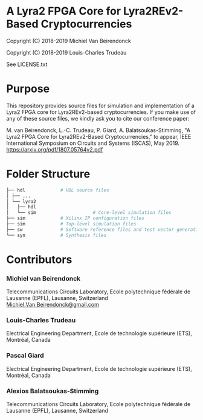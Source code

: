 # A Lyra2 FPGA Core for Lyra2REv2-Based Cryptocurrencies

Copyright (C) 2018-2019 Michiel Van Beirendonck

Copyright (C) 2018-2019 Louis-Charles Trudeau

See LICENSE.txt

# Purpose

This repository provides source files for simulation and implementation of a Lyra2 FPGA core for Lyra2REv2-based cryptocurrencies. If you make use of any of these source files, we kindly ask you to cite our conference paper:

M. van Beirendonck, L.-C. Trudeau, P. Giard, A. Balatsoukas-Stimming, "A Lyra2 FPGA Core for Lyra2REv2-Based Cryptocurrencies," to appear, IEEE International Symposium on Circuits and Systems (ISCAS), May 2019. https://arxiv.org/pdf/1807.05764v2.pdf 


# Folder Structure

```bash
├── hdl				# HDL source files
│ ├── ...
│ └── lyra2
│   ├── hdl   
│   └── sim                     # Core-level simulation files
├── sim				# Xilinx IP configuration files
├── sim				# Top-level simulation files 
├── sw				# Software reference files and test vector generation
└── syn				# Synthesis files
```	

# Contributors

### Michiel van Beirendonck
Telecommunications Circuits Laboratory, Ecole polytechnique fédérale de Lausanne (EPFL), Lausanne, Switzerland
Michiel.Van.Beirendonck@gmail.com
### Louis-Charles Trudeau
Electrical Engineering Department, Ecole de technologie supérieure (ETS), Montréal, Canada 
### Pascal Giard
Electrical Engineering Department, Ecole de technologie supérieure (ETS), Montréal, Canada 
### Alexios Balatsoukas-Stimming
Telecommunications Circuits Laboratory, Ecole polytechnique fédérale de Lausanne (EPFL), Lausanne, Switzerland
